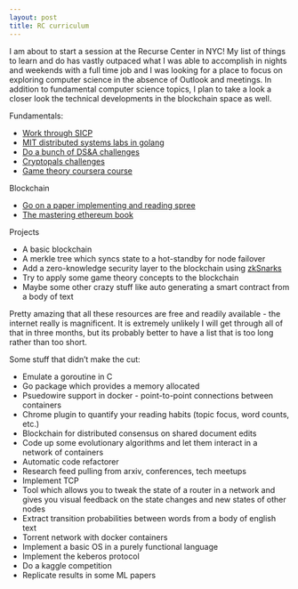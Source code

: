 ```yaml
---
layout: post
title: RC curriculum 
---
```


I am about to start a session at the Recurse Center in NYC! My list of things to learn and do has vastly outpaced what I was able to accomplish in nights and weekends with a full time job and I was looking for a place to focus on exploring computer science in the absence of Outlook and meetings. In addition to fundamental computer science topics, I plan to take a look a closer look the technical developments in the blockchain space as well.

Fundamentals:
- [Work through SICP](https://mitpress.mit.edu/sites/default/files/sicp/full-text/book/book-Z-H-4.html#%25_toc_start)
- [MIT distributed systems labs in golang](https://pdos.csail.mit.edu/6.824/)
- [Do a bunch of DS&A challenges](https://www.hackerrank.com/)
- [Cryptopals challenges](https://cryptopals.com/)
- [Game theory coursera course](https://www.coursera.org/learn/game-theory-1)

Blockchain
- [Go on a paper implementing and reading spree](https://github.com/decrypto-org/blockchain-papers)
- [The mastering ethereum book](https://github.com/ethereumbook/ethereumbook)

Projects
- A basic blockchain
- A merkle tree which syncs state to a hot-standby for node failover
- Add a zero-knowledge security layer to the blockchain using [zkSnarks](https://z.cash/technology/zksnarks.html)
- Try to apply some game theory concepts to the blockchain
- Maybe some other crazy stuff like auto generating a smart contract from a body of text

Pretty amazing that all these resources are free and readily available - the internet really is magnificent. It is extremely unlikely I will get through all of that in three months, but its probably better to have a list that is too long rather than too short. 

Some stuff that didn’t make the cut:
- Emulate a goroutine in C
- Go package which provides a memory allocated
- Psuedowire support in docker - point-to-point connections between containers
- Chrome plugin to quantify your reading habits (topic focus, word counts, etc.)
- Blockchain for distributed consensus on shared document edits
- Code up some evolutionary algorithms and let them interact in a network of containers
- Automatic code refactorer
- Research feed pulling from arxiv, conferences, tech meetups 
- Implement TCP
- Tool which allows you to tweak the state of a router in a network and gives you visual feedback on the state changes and new states of other nodes
- Extract transition probabilities between words from a body of english text
- Torrent network with docker containers
- Implement a basic OS in a purely functional language 
- Implement the keberos protocol
- Do a kaggle competition
- Replicate results in some ML papers
